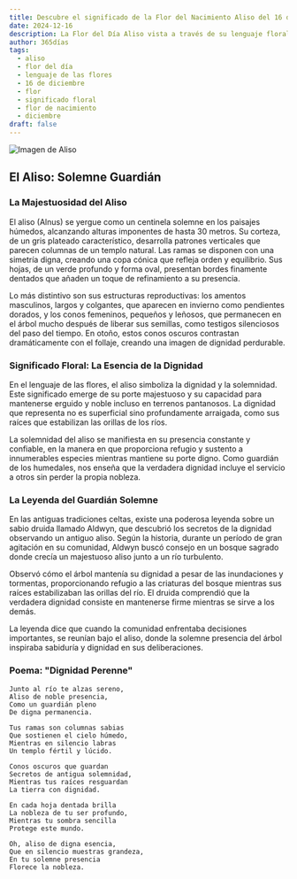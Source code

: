 ```yaml
---
title: Descubre el significado de la Flor del Nacimiento Aliso del 16 de diciembre
date: 2024-12-16
description: La Flor del Día Aliso vista a través de su lenguaje floral e historias
author: 365días
tags:
  - aliso
  - flor del día
  - lenguaje de las flores
  - 16 de diciembre
  - flor
  - significado floral
  - flor de nacimiento
  - diciembre
draft: false
---
```


![Imagen de Aliso](https://cdn.pixabay.com/photo/2020/01/25/16/05/hazel-4792798_1280.jpg#center)


## El Aliso: Solemne Guardián

### La Majestuosidad del Aliso

El aliso (Alnus) se yergue como un centinela solemne en los paisajes húmedos, alcanzando alturas imponentes de hasta 30 metros. Su corteza, de un gris plateado característico, desarrolla patrones verticales que parecen columnas de un templo natural. Las ramas se disponen con una simetría digna, creando una copa cónica que refleja orden y equilibrio. Sus hojas, de un verde profundo y forma oval, presentan bordes finamente dentados que añaden un toque de refinamiento a su presencia.

Lo más distintivo son sus estructuras reproductivas: los amentos masculinos, largos y colgantes, que aparecen en invierno como pendientes dorados, y los conos femeninos, pequeños y leñosos, que permanecen en el árbol mucho después de liberar sus semillas, como testigos silenciosos del paso del tiempo. En otoño, estos conos oscuros contrastan dramáticamente con el follaje, creando una imagen de dignidad perdurable.

### Significado Floral: La Esencia de la Dignidad

En el lenguaje de las flores, el aliso simboliza la dignidad y la solemnidad. Este significado emerge de su porte majestuoso y su capacidad para mantenerse erguido y noble incluso en terrenos pantanosos. La dignidad que representa no es superficial sino profundamente arraigada, como sus raíces que estabilizan las orillas de los ríos.

La solemnidad del aliso se manifiesta en su presencia constante y confiable, en la manera en que proporciona refugio y sustento a innumerables especies mientras mantiene su porte digno. Como guardián de los humedales, nos enseña que la verdadera dignidad incluye el servicio a otros sin perder la propia nobleza.

### La Leyenda del Guardián Solemne

En las antiguas tradiciones celtas, existe una poderosa leyenda sobre un sabio druida llamado Aldwyn, que descubrió los secretos de la dignidad observando un antiguo aliso. Según la historia, durante un período de gran agitación en su comunidad, Aldwyn buscó consejo en un bosque sagrado donde crecía un majestuoso aliso junto a un río turbulento.

Observó cómo el árbol mantenía su dignidad a pesar de las inundaciones y tormentas, proporcionando refugio a las criaturas del bosque mientras sus raíces estabilizaban las orillas del río. El druida comprendió que la verdadera dignidad consiste en mantenerse firme mientras se sirve a los demás.

La leyenda dice que cuando la comunidad enfrentaba decisiones importantes, se reunían bajo el aliso, donde la solemne presencia del árbol inspiraba sabiduría y dignidad en sus deliberaciones.

### Poema: "Dignidad Perenne"

    Junto al río te alzas sereno,
    Aliso de noble presencia,
    Como un guardián pleno
    De digna permanencia.

    Tus ramas son columnas sabias
    Que sostienen el cielo húmedo,
    Mientras en silencio labras
    Un templo fértil y lúcido.

    Conos oscuros que guardan
    Secretos de antigua solemnidad,
    Mientras tus raíces resguardan
    La tierra con dignidad.

    En cada hoja dentada brilla
    La nobleza de tu ser profundo,
    Mientras tu sombra sencilla
    Protege este mundo.

    Oh, aliso de digna esencia,
    Que en silencio muestras grandeza,
    En tu solemne presencia
    Florece la nobleza.